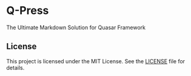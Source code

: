 # Q-Press

The Ultimate Markdown Solution for Quasar Framework

## License

This project is licensed under the MIT License. See the [LICENSE](LICENSE.md) file for details.
